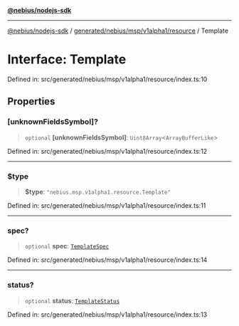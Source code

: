 [**@nebius/nodejs-sdk**](../../../../../../README.md)

---

[@nebius/nodejs-sdk](../../../../../../README.md) / [generated/nebius/msp/v1alpha1/resource](../README.md) / Template

# Interface: Template

Defined in: src/generated/nebius/msp/v1alpha1/resource/index.ts:10

## Properties

### \[unknownFieldsSymbol\]?

> `optional` **\[unknownFieldsSymbol\]**: `Uint8Array`\<`ArrayBufferLike`\>

Defined in: src/generated/nebius/msp/v1alpha1/resource/index.ts:12

---

### $type

> **$type**: `"nebius.msp.v1alpha1.resource.Template"`

Defined in: src/generated/nebius/msp/v1alpha1/resource/index.ts:11

---

### spec?

> `optional` **spec**: [`TemplateSpec`](TemplateSpec.md)

Defined in: src/generated/nebius/msp/v1alpha1/resource/index.ts:14

---

### status?

> `optional` **status**: [`TemplateStatus`](TemplateStatus.md)

Defined in: src/generated/nebius/msp/v1alpha1/resource/index.ts:13
